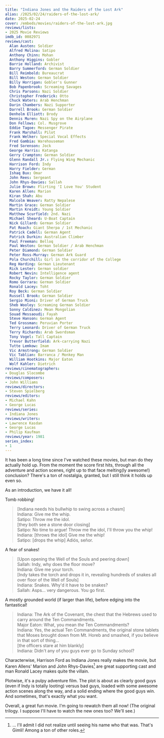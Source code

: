 ```yaml
---
title: "Indiana Jones and the Raiders of the Lost Ark"
alias: /2025/02/24/raiders-of-the-lost-ark/
date: 2025-02-24
cover: /embeds/movies/raiders-of-the-lost-ark.jpg
reviews/lists:
- 2025 Movie Reviews
imdb_id: 0082971
reviews/cast:
  Alan Austen: Soldier
  Alfred Molina: Satipo
  Anthony Chinn: Mohan
  Anthony Higgins: Gobler
  Barrie Holland: Archivist
  Barry Summerford: German Soldier
  Bill Reimbold: Bureaucrat
  Bill Weston: German Soldier
  Billy Horrigan: Gobler's Gunner
  Bob Papenbrook: Screaming Savages
  Chris Parsons: Nazi Soldier
  Christopher Frederick: Otto
  Chuck Waters: Arab Henchman
  Darin Chambers: Nazi Supporter
  Darrell Brook: German Soldier
  Denholm Elliott: Brody
  Dennis Muren: Nazi Spy on the Airplane
  Don Fellows: Col. Musgrove
  Eddie Tagoe: Messenger Pirate
  Frank Marshall: Pilot
  Frank Welker: Special Vocal Effects
  Fred Gambia: Warehouseman
  Fred Sorenson: Jock
  George Harris: Katanga
  Gerry Crampton: German Soldier
  Glenn Randall Jr.: Flying Wing Mechanic
  Harrison Ford: Indy
  Harry Fielder: German
  Ishaq Bux: Omar
  John Rees: Sergeant
  John Rhys-Davies: Sallah
  Julie Brown: Flirting 'I Love You' Student
  Karen Allen: Marion
  Kiran Shah: Abu
  Malcolm Weaver: Ratty Nepalese
  Martin Grace: German Soldier
  Martin Kreidt: Young Soldier
  Matthew Scurfield: 2nd. Nazi
  Michael Sheard: U-Boat Captain
  Nick Gillard: German Soldier
  Pat Roach: Giant Sherpa / 1st Mechanic
  Patrick Cadell: German Agent
  Patrick Durkin: Australian Climber
  Paul Freeman: Belloq
  Paul Weston: German Soldier / Arab Henchman
  Peter Diamond: German Soldier
  Peter Ross-Murray: German Ark Guard
  Pola Churchill: Girl in the corridor of the College
  Reg Harding: German Lieutenant
  Rick Lester: German soldier
  Robert Nevin: Intelligence agent
  Rocky Taylor: German Soldier
  Romo Gorrara: German Soldier
  Ronald Lacey: Toht
  Roy Beck: German Soldier
  Russell Brook: German Soldier
  Sergio Mioni: Driver of German Truck
  Sheb Wooley: Screaming German Soldier
  Sonny Caldinez: Mean Mongolian
  Souad Messaoudi: Fayah
  Steve Hanson: German Agent
  Ted Grossman: Peruvian Porter
  Terry Leonard: Driver of German Truck
  Terry Richards: Arab Swordsman
  Tony Vogel: Tall Captain
  Trevor Butterfield: Ark-carrying Nazi
  Tutte Lemkow: Imam
  Vic Armstrong: German Soldier
  Vic Tablian: Barranca / Monkey Man
  William Hootkins: Major Eaton
  Wolf Kahler: Dietrich
reviews/cinematographers:
- Douglas Slocombe
reviews/composers:
- John Williams
reviews/directors:
- Steven Spielberg
reviews/editors:
- Michael Kahn
- George Lucas
reviews/series:
- Indiana Jones
reviews/writers:
- Lawrence Kasdan
- George Lucas
- Philip Kaufman
reviews/year: 1981
series_index:
- 1
---
```

It has been a long time since I've watched these movies, but man do they actually hold up. From the moment the score first hits, through all the adventure and action scenes, right up to that face melting(ly awesome!) conclusion? There's a ton of nostalgia, granted, but I still think it holds up even so. 

As an introduction, we have it all!

Tomb robbing!

> [Indiana needs his bullwhip to swing across a chasm]  
> Indiana: Give me the whip.  
> Satipo: Throw me the idol.  
> [they both see a stone door closing]  
> Satipo: No time to argue! Throw me the idol, I'll throw you the whip!  
> Indiana: [throws the idol] Give me the whip!  
> Satipo: [drops the whip] Adiós, señor.  

A fear of snakes!

> [Upon opening the Well of the Souls and peering down]  
> Sallah: Indy, why does the floor move?  
> Indiana: Give me your torch.  
> [Indy takes the torch and drops it in, revealing hundreds of snakes all over floor of the Well of Souls]  
> Indiana: Snakes. Why'd it have to be snakes?  
> Sallah: Asps... very dangerous. You go first.  

A mostly grounded world (if larger than life), before edging into the fantastical!

> Indiana: The Ark of the Covenant, the chest that the Hebrews used to carry around the Ten Commandments.  
> Major Eaton: What, you mean *the* Ten Commandments?  
> Indiana: Yes, the actual Ten Commandments, the original stone tablets that Moses brought down from Mt. Horeb and smashed, if you believe in that sort of thing...  
> [the officers stare at him blankly]  
> Indiana: Didn't any of you guys ever go to Sunday school?  

Characterwise, Harrison Ford as Indiana Jones really makes the movie, but Karen Allens' Marion and John Rhys-Davies[^gimli] are great supporting cast and man Ronald Lacey makes quite the villain. 

[^gimli]: ... I'll admit I did not realize until seeing his name who that was. That's Gimli! Among a ton of other roles. 

Plotwise, it's a pulpy adventure film. The plot is about as clearly good guys (even if Indy is totally looting) versus bad guys, loaded with some awesome action scenes along the way, and a solid ending where the good guys win. And sometimes, that's exactly what you want. 

Overall, a great fun movie. I'm going to rewatch them all now! (The original trilogy. I suppose I'll have to watch the new ones too? We'll see.)

<!--more-->